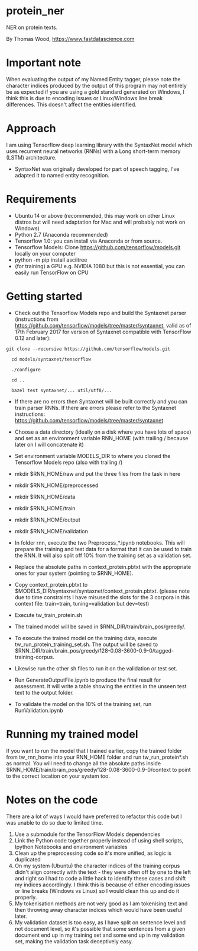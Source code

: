 # protein_ner
NER on protein texts.

By Thomas Wood, https://www.fastdatascience.com

# Important note

When evaluating the output of my Named Entity tagger, please note the character indices produced by the output of this program may not entirely be as expected if you are using a gold standard generated on Windows, I think this is due to encoding issues or Linux/Windows line break differences. This doesn't affect the entities identified.

# Approach

I am using Tensorflow deep learning library with the SyntaxNet model which uses recurrent neural networks (RNNs) with a Long short-term memory (LSTM) architecture.
* SyntaxNet was originally developed for part of speech tagging, I've adapted it to named entity recognition.

# Requirements

* Ubuntu 14 or above (recommended, this may work on other Linux distros but will need adaptation for Mac and will probably not work on Windows)
* Python 2.7 (Anaconda recommended)
* Tensorflow 1.0: you can install via Anaconda or from source.
* Tensorflow Models: Clone https://github.com/tensorflow/models.git locally on your computer
* python -m pip install asciitree
* (for training) a GPU e.g. NVIDIA 1080 but this is not essential, you can easily run TensorFlow on CPU

# Getting started

* Check out the Tensorflow Models repo and build the Syntaxnet parser (instructions from https://github.com/tensorflow/models/tree/master/syntaxnet, valid as of 17th February 2017 for version of Syntaxnet compatible with TensorFlow 0.12 and later):
```
git clone --recursive https://github.com/tensorflow/models.git

  cd models/syntaxnet/tensorflow
  
  ./configure
  
  cd ..
  
  bazel test syntaxnet/... util/utf8/...
```
* If there are no errors then Syntaxnet will be built correctly and you can train parser RNNs. If there are errors please refer to the Syntaxnet instructions: https://github.com/tensorflow/models/tree/master/syntaxnet
* Choose a data directory (ideally on a disk where you have lots of space) and set as an environment variable RNN_HOME (with trailing / because later on I will concatenate it)
* Set environment variable MODELS_DIR to where you cloned the Tensorflow Models repo (also with trailing /)

* mkdir $RNN_HOME/raw and put the three files from the task in here
* mkdir $RNN_HOME/preprocessed
* mkdir $RNN_HOME/data
* mkdir $RNN_HOME/train 
* mkdir $RNN_HOME/output
* mkdir $RNN_HOME/validation
* In folder rnn, execute the two Preprocess_*.ipynb notebooks. This will prepare the training and test data for a format that it can be used to train the RNN. It will also split off 10% from the training set as a validation set.
* Replace the absolute paths in context_protein.pbtxt with the appropriate ones for your system (pointing to $RNN_HOME).
* Copy context_protein.pbtxt to $MODELS_DIR/syntaxnet/syntaxnet/context_protein.pbtxt. (please note due to time constraints I have misused the slots for the 3 corpora in this context file: train=train, tuning=validation but dev=test)
* Execute tw_train_protein.sh
* The trained model will be saved in $RNN_DIR/train/brain_pos/greedy/.
* To execute the trained model on the training data, execute tw_run_protein_training_set.sh. The output will be saved to $RNN_DIR/train/brain_pos/greedy/128-0.08-3600-0.9-0/tagged-training-corpus.
* Likewise run the other sh files to run it on the validation or test set.
* Run GenerateOutputFile.ipynb to produce the final result for assessment. It will write a table showing the entities in the unseen test text to the output folder.
* To validate the model on the 10% of the training set, run RunValidation.ipynb


# Running my trained model

If you want to run the model that I trained earlier, copy the trained folder from tw_rnn_home into your RNN_HOME folder and run tw_run_protein*.sh as normal. You will need to change all the absolute paths inside $RNN_HOME/train/brain_pos/greedy/128-0.08-3600-0.9-0/context to point to the correct location on your system too.

# Notes on the code

There are a lot of ways I would have preferred to refactor this code but I was unable to do so due to limited time.

1. Use a submodule for the TensorFlow Models dependencies
2. Link the Python code together properly instead of using shell scripts, Ipython Notebooks and environment variables
3. Clean up the preprocessing code so it's more unified, as logic is duplicated
4. On my system (Ubuntu) the character indices of the training corpus didn't align correctly with the text - they were often off by one to the left and right so I had to code a little hack to identify these cases and shift my indices accordingly. I think this is because of either encoding issues or line breaks (Windows vs Linux) so I would clean this up and do it properly.
5. My tokenisation methods are not very good as I am tokenising text and then throwing away character indices which would have been useful later.
6. My validation dataset is too easy, as I have split on sentence level and not document level, so it's possible that some sentences from a given document end up in my training set and some end up in my validation set, making the validation task deceptively easy.
